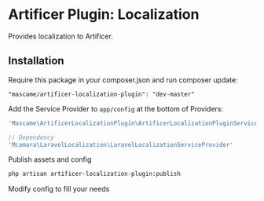 Artificer Plugin: Localization
=============================

Provides localization to Artificer.

Installation
--------------
Require this package in your composer.json and run composer update:

    "mascame/artificer-localization-plugin": "dev-master"

Add the Service Provider to `app/config` at the bottom of Providers:

```php
'Mascame\ArtificerLocalizationPlugin\ArtificerLocalizationPluginServiceProvider',

// Dependency
'Mcamara\LaravelLocalization\LaravelLocalizationServiceProvider'
```
Publish assets and config

```sh
php artisan artificer-localization-plugin:publish
```

Modify config to fill your needs